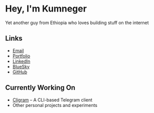 # Hey, I'm Kumneger

Yet another guy from Ethiopia who loves building stuff on the internet

## Links

- [Email](mailto:kumnegerwondimu@gmail.com)  
- [Portfolio](https://kumneger.dev)  
- [LinkedIn](https://www.linkedin.com/in/kumneger-wondimu-2b8405241/)  
- [BlueSky](https://bsky.app/profile/kumneger.dev)  
- [GitHub](https://github.com/kumneger)  

## Currently Working On

- [Cligram](https://github.com/kumneger/cligram) – A CLI-based Telegram client  
- Other personal projects and experiments
